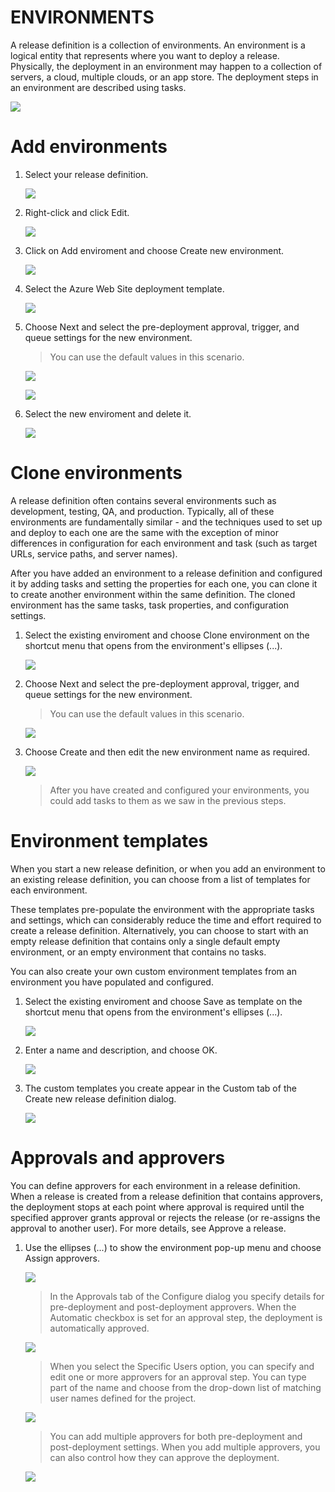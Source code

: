 # ENVIRONMENTS

A release definition is a collection of environments. An environment is a logical entity that represents where you want to deploy a release. Physically, the deployment in an environment may happen to a collection of servers, a cloud, multiple clouds, or an app store. The deployment steps in an environment are described using tasks.

![](img/image121.png)

# Add environments

1.	Select your release definition.

    ![](img/image104.png)

1.	Right-click and click Edit.

    ![](img/image107.png)

1.	Click on Add enviroment and choose Create new environment.

    ![](img/image122.png)

1.	Select the Azure Web Site deployment template.

    ![](img/image88.png)

1.	Choose Next and select the pre-deployment approval, trigger, and queue settings for the new environment.

    > You can use the default values in this scenario.

    ![](img/image123.png)

    ![](img/image124.png)

1.	Select the new enviroment and delete it.

    ![](img/image125.png)

# Clone environments

A release definition often contains several environments such as development, testing, QA, and production. Typically, all of these environments are fundamentally similar - and the techniques used to set up and deploy to each one are the same with the exception of minor differences in configuration for each environment and task (such as target URLs, service paths, and server names).

After you have added an environment to a release definition and configured it by adding tasks and setting the properties for each one, you can clone it to create another environment within the same definition. The cloned environment has the same tasks, task properties, and configuration settings.

1.	Select the existing enviroment and choose Clone environment on the shortcut menu that opens from the environment's ellipses (...).

    ![](img/image126.png)

1.	Choose Next and select the pre-deployment approval, trigger, and queue settings for the new environment.

    > You can use the default values in this scenario.

    ![](img/image123.png)

1.	Choose Create and then edit the new environment name as required.

    ![](img/image127.png)

    > After you have created and configured your environments, you could add tasks to them as we saw in the previous steps.

# Environment templates

When you start a new release definition, or when you add an environment to an existing release definition, you can choose from a list of templates for each environment.

These templates pre-populate the environment with the appropriate tasks and settings, which can considerably reduce the time and effort required to create a release definition. Alternatively, you can choose to start with an empty release definition that contains only a single default empty environment, or an empty environment that contains no tasks.

You can also create your own custom environment templates from an environment you have populated and configured. 

1.	Select the existing enviroment and choose Save as template on the shortcut menu that opens from the environment's ellipses (...).

    ![](img/image126.png)

1.	Enter a name and description, and choose OK.

    ![](img/image128.png)

1.	The custom templates you create appear in the Custom tab of the Create new release definition dialog.

    ![](img/image129.png)

# Approvals and approvers

You can define approvers for each environment in a release definition. When a release is created from a release definition that contains approvers, the deployment stops at each point where approval is required until the specified approver grants approval or rejects the release (or re-assigns the approval to another user). For more details, see Approve a release.

1.	Use the ellipses (...) to show the environment pop-up menu and choose Assign approvers.

    ![](img/image130.png)

    > In the Approvals tab of the Configure dialog you specify details for pre-deployment and post-deployment approvers. When the Automatic checkbox is set for an approval step, the deployment is automatically approved.

    ![](img/image131.png)
    
    > When you select the Specific Users option, you can specify and edit one or more approvers for an approval step. You can type part of the name and choose from the drop-down list of matching user names defined for the project.

    ![](img/image132.png)

    > You can add multiple approvers for both pre-deployment and post-deployment settings. When you add multiple approvers, you can also control how they can approve the deployment.

    ![](img/image133.png)